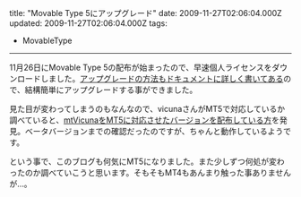 title: "Movable Type 5にアップグレード"
date: 2009-11-27T02:06:04.000Z
updated: 2009-11-27T02:06:04.000Z
tags: 
  - MovableType
---


 11月26日にMovable Type 5の配布が始まったので、早速個人ライセンスをダウンロードしました。[アップグレードの方法もドキュメントに詳しく書いてある](http://www.movabletype.jp/documentation/mt5/upgrade/)ので、結構簡単にアップグレードする事ができました。

見た目が変わってしまうのもなんなので、vicunaさんがMT5で対応しているか調べていると、[mtVicunaをMT5に対応させたバージョンを配布している方](http://www.zelazny.mydns.jp/pub/plugins/mtvicuna-for-mt5.php)を発見。ベータバージョンまでの確認だったのですが、ちゃんと動作しているようです。

という事で、このブログも何気にMT5になりました。また少しずつ何処が変わったのか調べていこうと思います。そもそもMT4もあんまり触った事ありませんが…。


